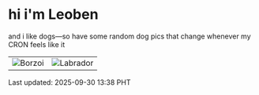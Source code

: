 # hi i'm Leoben

and i like dogs—so have some random dog pics that change whenever my CRON feels like it

|  |  |
|--------|----------|
| ![Borzoi](https://random-dog-vercel.vercel.app/api/random-borzoi?v=1759210732) | ![Labrador](https://random-dog-vercel.vercel.app/api/random-labrador?v=1759210732) |

Last updated: 2025-09-30 13:38 PHT
